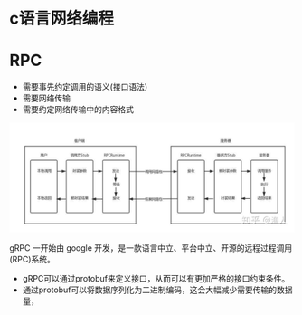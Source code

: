 # c语言网络编程



# RPC

- 需要事先约定调用的语义(接口语法)
- 需要网络传输
- 需要约定网络传输中的内容格式

![v2-028ce32b515adab9815ce2d32778b156_r](img/v2-028ce32b515adab9815ce2d32778b156_r.jpg)



gRPC 一开始由 google 开发，是一款语言中立、平台中立、开源的远程过程调用(RPC)系统。

+ gRPC可以通过protobuf来定义接口，从而可以有更加严格的接口约束条件。
+ 通过protobuf可以将数据序列化为二进制编码，这会大幅减少需要传输的数据量，